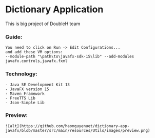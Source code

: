 # Dictionary Application
This is big project of DoubleH team
### Guide:
    You need to click on Run -> Edit Configurations...
    and add these VM options:
    --module-path "\path\to\javafx-sdk-15\lib" --add-modules javafx.controls,javafx.fxml
### Technology:
    - Java SE Development Kit 13
    - JavaFX version 15
    - Maven Framework
    - FreeTTS Lib
    - Json-Simple Lib
### Preview:
    ![alt](https://github.com/haonguyenuet/dictionary-app-javafx/blob/master/src/main/resources/Utils/images/preview.png)

   
     
